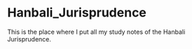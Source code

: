 # Hanbali_Jurisprudence
This is the place where I put all my study notes of the Hanbali Jurisprudence.
